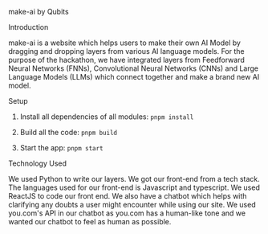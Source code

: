 make-ai by Qubits

Introduction

make-ai is a website which helps users to make their own AI Model by dragging and dropping layers from various AI language models. For the purpose of the hackathon, we have integrated layers from Feedforward Neural Networks (FNNs), Convolutional Neural Networks (CNNs) and Large Language Models (LLMs) which connect together and make a brand new AI model. 

Setup
1. Install all dependencies of all modules:
```pnpm install```

2. Build all the code:
```pnpm build```

3. Start the app:
```pnpm start```

Technology Used

We used Python to write our layers. We got our front-end from a tech stack. The languages used for our front-end is Javascript and typescript. We used ReactJS to code our front end. We also have a chatbot which helps with clarifying any doubts a user might encounter while using our site. We used you.com's API in our chatbot as you.com has a human-like tone and we wanted our chatbot to feel as human as possible.
